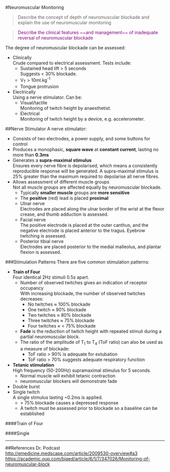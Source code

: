 #Neuromuscular Monitoring

> Describe the concept of depth of neuromuscular blockade and explain the use of neuromuscular monitoring 

<!--></!-->

> <p style="color:purple";>Describe the clinical features ~~and management~~ of inadequate reversal of neuromuscular blockade</p>

The degree of neuromuscular blockade can be assessed:
* Clinically  
Crude compared to electrical assessment. Tests include:
    * Sustained head lift > 5 seconds  
    Suggests < 30% blockade.
    * V<sub>T</sub> > 10ml.kg<sup>-1</sup>
    * Tongue protrusion
* Electrically  
Using a nerve stimulator. Can be:
    * Visual/tactile  
    Monitoring of twitch height by anaesthetist.
    * Electrical  
    Monitoring of twitch height by a device, e.g. accelerometer.
    
##Nerve Stimulator
A nerve stimulator:
* Consists of two electrodes, a power supply, and some buttons for control
* Produces a monophasic, **square wave** at **constant current**, lasting no more than **0.3ms**
* Generates a **supra-maximal stimulus**  
Ensures every nerve fibre is depolarised, which means a consistently reproducible response will be generated. A supra-maximal stimulus is 25% greater than the maximum required to depolarise all nerve fibres.
* Allows assessment of different muscle groups  
Not all muscle groups are affected equally by neuromuscular blockade.
    * Typically **smaller muscle** groups are **more sensitive**
    * The **positive** (red) lead is placed **proximal**
    * Ulnar nerve  
    Electrodes are placed along the ulnar border of the wrist at the flexor crease, and thumb adduction is assessed.
    * Facial nerve  
    The positive electrode is placed at the outer canthus, and the negative electrode is placed anterior to the tragus. Eyebrow twitching is assessed.
    * Posterior tibial nerve  
    Electrodes are placed posterior to the medial malleolus, and plantar flexion is assessed.
    
###Stimulation Patterns
There are five common stimulation patterns:
* **Train of Four**  
Four identical 2Hz stimuli 0.5s apart.
    * Number of observed twitches gives an indication of receptor occupancy  
    With increasing blockade, the number of observed twitches decreases:
        * No twitches ≈ 100% blockade
        * One twitch ≈ 90% blockade
        * Two twitches ≈ 80% blockade
        * Three twitches ≈ 75% blockade
        * Four twitches ≈ < 75% blockade
    * **Fade** is the reduction of twitch height with repeated stimuli during a partial neuromuscular block.
    * The ratio of the amplitude of T<sub>1</sub> to T<sub>4</sub> (ToF ratio) can also be used as a measure of blockade:
        * ToF ratio > 90% is adequate for extubation
        * ToF ratio > 70% suggests adequate respiratory function
* **Tetanic stimulation**  
High frequency (50-200Hz) supramaximal stimulus for 5 seconds.
    * Normal muscle will exhibit tetanic contraction
    * neuromuscular blockers will demonstrate fade
* Double burst
* Single twitch  
A single stimulus lasting ~0.2ms is applied.
    * \> 75% blockade causes a depressed response
    * A twitch must be assessed prior to blockade so a baseline can be established


####Train of Four


####Single

---
##References
Dr. Podcast
http://emedicine.medscape.com/article/2009530-overview#a3
https://academic.oup.com/bjaed/article/6/1/7/347026/Monitoring-of-neuromuscular-block